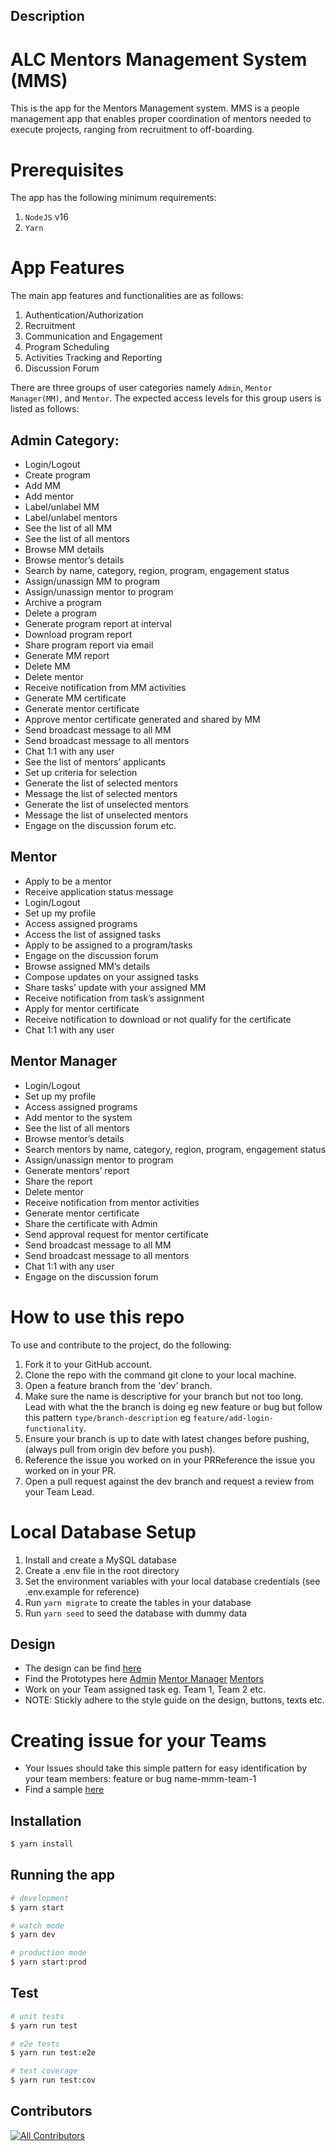 ## Description

# ALC Mentors Management System (MMS)

This is the app for the Mentors Management system. MMS is a people management app that enables proper
coordination of mentors needed to execute projects, ranging from recruitment to off-boarding.

# Prerequisites

The app has the following minimum requirements:

1. `NodeJS` v16
2. `Yarn`

# App Features

The main app features and functionalities are as follows:

1. Authentication/Authorization
2. Recruitment
3. Communication and Engagement
4. Program Scheduling
5. Activities Tracking and Reporting
6. Discussion Forum

There are three groups of user categories namely `Admin`, `Mentor Manager(MM)`, and `Mentor`. The expected access levels
for this group
users is listed as follows:

## Admin Category:

- Login/Logout
- Create program
- Add MM
- Add mentor
- Label/unlabel MM
- Label/unlabel mentors
- See the list of all MM
- See the list of all mentors
- Browse MM details
- Browse mentor’s details
- Search by name, category, region, program, engagement status
- Assign/unassign MM to program
- Assign/unassign mentor to program
- Archive a program
- Delete a program
- Generate program report at interval
- Download program report
- Share program report via email
- Generate MM report
- Delete MM
- Delete mentor
- Receive notification from MM activities
- Generate MM certificate
- Generate mentor certificate
- Approve mentor certificate generated and shared by MM
- Send broadcast message to all MM
- Send broadcast message to all mentors
- Chat 1:1 with any user
- See the list of mentors’ applicants
- Set up criteria for selection
- Generate the list of selected mentors
- Message the list of selected mentors
- Generate the list of unselected mentors
- Message the list of unselected mentors
- Engage on the discussion forum etc.

## Mentor

- Apply to be a mentor
- Receive application status message
- Login/Logout
- Set up my profile
- Access assigned programs
- Access the list of assigned tasks
- Apply to be assigned to a program/tasks
- Engage on the discussion forum
- Browse assigned MM’s details
- Compose updates on your assigned tasks
- Share tasks’ update with your assigned MM
- Receive notification from task’s assignment
- Apply for mentor certificate
- Receive notification to download or not qualify for the certificate
- Chat 1:1 with any user

## Mentor Manager

- Login/Logout
- Set up my profile
- Access assigned programs
- Add mentor to the system
- See the list of all mentors
- Browse mentor’s details
- Search mentors by name, category, region, program, engagement status
- Assign/unassign mentor to program
- Generate mentors’ report
- Share the report
- Delete mentor
- Receive notification from mentor activities
- Generate mentor certificate
- Share the certificate with Admin
- Send approval request for mentor certificate
- Send broadcast message to all MM
- Send broadcast message to all mentors
- Chat 1:1 with any user
- Engage on the discussion forum

# How to use this repo

To use and contribute to the project, do the following:

1. Fork it to your GitHub account.
2. Clone the repo with the command git clone to your local machine.
3. Open a feature branch from the 'dev' branch.
4. Make sure the name is descriptive for your branch but not too long. Lead with what the the branch is doing
   eg new feature or bug but follow this pattern `type/branch-description` eg `feature/add-login-functionality`.
5. Ensure your branch is up to date with latest changes before pushing, (always pull from origin dev before you push).
6. Reference the issue you worked on in your PRReference the issue you worked on in your PR.
7. Open a pull request against the dev branch and request a review from your Team Lead.

# Local Database Setup

1. Install and create a MySQL database
2. Create a .env file in the root directory
3. Set the environment variables with your local database credentials (see .env.example for reference)
4. Run `yarn migrate` to create the tables in your database
5. Run `yarn seed` to seed the database with dummy data

## Design

- The design can be find [here](https://www.figma.com/file/JNZKj3lachPypSOMBOhC1e/MMS-ALC-Mobile-Project?node-id=0%3A1)
- Find the Prototypes
  here [Admin](https://www.figma.com/file/41d70tx02pRHlj8wvc3WN8/admin-prototype?node-id=0%3A1&t=7tieNXXu5Bu4IaEg-1) [Mentor Manager](https://www.figma.com/file/EeXcwPCnyvw5r45EgyCoIG/Mentor-Manager-prototype?node-id=0%3A1&t=JeA1aXVNqTcX2Yob-1) [Mentors](https://www.figma.com/file/bUlIQe3tOUH14n6aOUeAsF/mentor-prototype?node-id=0%3A1&t=gSJrcVE00ehsLMtU-1)
- Work on your Team assigned task eg. Team 1, Team 2 etc.
- NOTE: Stickly adhere to the style guide on the design, buttons, texts etc.

# Creating issue for your Teams

- Your Issues should take this simple pattern for easy identification by your team members: feature or bug
  name-mmm-team-1
- Find a sample [here](https://github.com/ALCOpenSource/alc-MMSystem-admin/issues/6)

## Installation

```bash
$ yarn install
```

## Running the app

```bash
# development
$ yarn start

# watch mode
$ yarn dev

# production mode
$ yarn start:prod
```

## Test

```bash
# unit tests
$ yarn run test

# e2e tests
$ yarn run test:e2e

# test coverage
$ yarn run test:cov
```

## Contributors

<!-- ALL-CONTRIBUTORS-LIST:START - Do not remove or modify this section -->
<!-- prettier-ignore-start -->
<!-- markdownlint-disable -->

<!-- markdownlint-restore -->
<!-- prettier-ignore-end -->

<!-- ALL-CONTRIBUTORS-LIST:END -->

<!-- ALL-CONTRIBUTORS-BADGE:START - Do not remove or modify this section -->
[![All Contributors](https://img.shields.io/badge/all_contributors-13-orange.svg?style=flat-square)](#contributors)
<!-- ALL-CONTRIBUTORS-BADGE:END -->